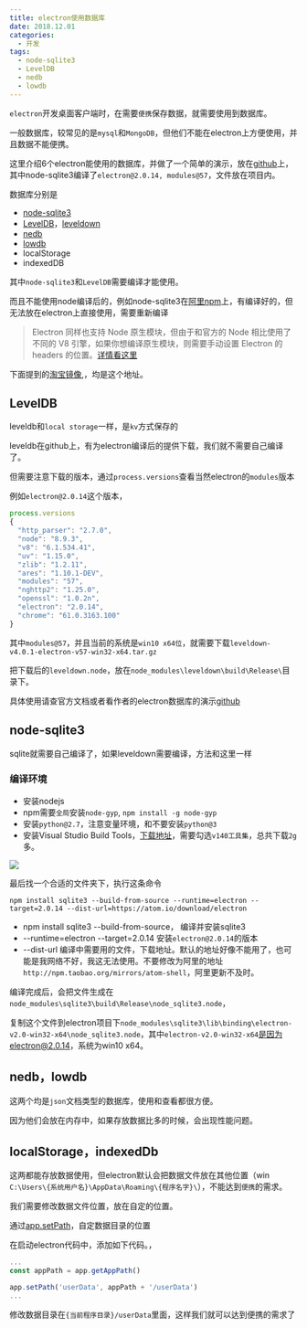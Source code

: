 ```yaml
---
title: electron使用数据库
date: 2018.12.01
categories:
  - 开发
tags:
  - node-sqlite3
  - LevelDB
  - nedb
  - lowdb
---
```


`electron`开发桌面客户端时，在需要`便携`保存数据，就需要使用到数据库。

一般数据库，较常见的是`mysql`和`MongoDB`，但他们不能在electron上方便使用，并且数据不能便携。

这里介绍6个electron能使用的数据库，并做了一个简单的演示，放在[github](https://github.com/fengbjhqs/electron_dataBase_demo)上，其中node-sqlite3编译了`electron@2.0.14, modules@57`，文件放在项目内。

数据库分别是

* [node-sqlite3](https://github.com/mapbox/node-sqlite3/)
* [LevelDB](https://github.com/Level/levelup)，[leveldown](https://github.com/Level/leveldown)
* [nedb](https://github.com/louischatriot/nedb)
* [lowdb](https://github.com/typicode/lowdb)
* localStorage
* indexedDB

<!-- more -->

其中`node-sqlite3`和`LevelDB`需要编译才能使用。

而且不能使用node编译后的，例如node-sqlite3在[阿里npm](https://npm.taobao.org/mirrors/sqlite3/)上，有编译好的，但无法放在electron上直接使用，需要重新编译

>Electron 同样也支持 Node 原生模块，但由于和官方的 Node 相比使用了不同的 V8 引擎，如果你想编译原生模块，则需要手动设置 Electron 的 headers 的位置。[详情看这里](https://electronjs.org/docs/tutorial/using-native-node-modules)

下面提到的[淘宝镜像](https://npm.taobao.org/mirrors/),，均是这个地址。

## LevelDB

leveldb和`local storage`一样，是`kv`方式保存的

leveldb在github上，有为electron编译后的提供下载，我们就不需要自己编译了。

但需要注意下载的版本，通过`process.versions`查看当然electron的`modules`版本

例如`electron@2.0.14`这个版本，

```js
process.versions
{
  "http_parser": "2.7.0",
  "node": "8.9.3",
  "v8": "6.1.534.41",
  "uv": "1.15.0",
  "zlib": "1.2.11",
  "ares": "1.10.1-DEV",
  "modules": "57",
  "nghttp2": "1.25.0",
  "openssl": "1.0.2n",
  "electron": "2.0.14",
  "chrome": "61.0.3163.100"
}
```

其中`modules@57`，并且当前的系统是`win10 x64位`，就需要下载`leveldown-v4.0.1-electron-v57-win32-x64.tar.gz
`

把下载后的`leveldown.node`，放在`node_modules\leveldown\build\Release\`目录下。

具体使用请查官方文档或者看作者的electron数据库的演示[github](https://github.com/fengbjhqs/electron_dataBase_demo)

## node-sqlite3

sqlite就需要自己编译了，如果leveldown需要编译，方法和这里一样

### 编译环境

* 安装nodejs
* npm需要`全局`安装`node-gyp`, `npm install -g node-gyp`
* 安装`python@2.7`，注意变量环境，和不要安装`python@3`
* 安装Visual Studio Build Tools，[下载地址](http://landinghub.visualstudio.com/visual-cpp-build-tools)，需要勾选`v140工具集`，总共下载`2g`多。

![](http://feng89.b0.upaiyun.com/img/20181130235822.jpg)

最后找一个合适的文件夹下，执行这条命令

`npm install sqlite3 --build-from-source --runtime=electron --target=2.0.14 --dist-url=https://atom.io/download/electron`

* npm install sqlite3 --build-from-source， 编译并安装sqlite3
* --runtime=electron --target=2.0.14 安装`electron@2.0.14`的版本
* --dist-url 编译中需要用的文件，下载地址。默认的地址好像不能用了，也可能是我网络不好，我这无法使用。不要修改为阿里的地址`http://npm.taobao.org/mirrors/atom-shell`，阿里更新不及时。

编译完成后，会把文件生成在`node_modules\sqlite3\build\Release\node_sqlite3.node`，

复制这个文件到electron项目下`node_modules\sqlite3\lib\binding\electron-v2.0-win32-x64\node_sqlite3.node`，其中`electron-v2.0-win32-x64`是因为electron@2.0.14，系统为win10 x64。

## nedb，lowdb

这两个均是`json`文档类型的数据库，使用和查看都很方便。

因为他们会放在内存中，如果存放数据比多的时候，会出现性能问题。

## localStorage，indexedDb

这两都能存放数据使用，但electron默认会把数据文件放在其他位置（win `C:\Users\{系统用户名}\AppData\Roaming\{程序名字}\`），不能达到`便携`的需求。

我们需要修改数据文件位置，放在自定的位置。

通过[app.setPath](https://electronjs.org/docs/api/app#appsetpathname-path)，自定数据目录的位置

在启动electron代码中，添加如下代码。，
```js
...
const appPath = app.getAppPath()

app.setPath('userData', appPath + '/userData')
...
```

修改数据目录在`{当前程序目录}/userData`里面，这样我们就可以达到便携的需求了